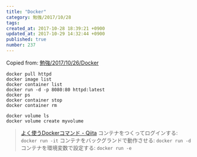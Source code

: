 ```yaml
---
title: "Docker"
category: 勉強/2017/10/28
tags: 
created_at: 2017-10-28 18:39:21 +0900
updated_at: 2017-10-29 14:32:44 +0900
published: true
number: 237
---
```


Copied from: [勉強/2017/10/26/Docker](/posts/233)

```
docker pull httpd
docker image list
docker container list
docker run -d -p 8080:80 httpd:latest
docker ps
docker container stop
docker container rm
```

```
docker volume ls
docker volume create myvolume
```

> [よく使うDockerコマンド - Qiita](https://qiita.com/noralife/items/18301143c20cc5172c56)
> コンテナをつくってログインする: `docker run -it`
> コンテナをバックグランドで動作させる: `docker run -d`
> コンテナを環境変数で設定する: `docker run -e`


